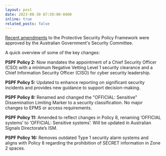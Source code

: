 ```yaml
---
layout: post
date: 2023-08-30 07:59:00-0400
inline: true
related_posts: false
---
```

 <a href="https://www.protectivesecurity.gov.au/news/policy-amendments-multiple-policies">Recent amendments</a> to the Protective Security Policy Framework were approved by the Australian Government's Security Committee.


A quick overview of some of the key changes:

**PSPF Policy 2:** Now mandates the appointment of a Chief Security Officer (CSO) with a minimum Negative Vetting Level 1 security clearance and a Chief Information Security Officer (CISO) for cyber security leadership.

**PSPF Policy 5:** Updated to enhance reporting on significant security incidents and provides new guidance to support decision-making.

**PSPF Policy 8:** Renamed and changed the "OFFICIAL: Sensitive" Dissemination Limiting Marker to a security classification. No major changes to EPMS or access requirements.

**PSPF Policy 11:** Amended to reflect changes in Policy 8, renaming ‘OFFICIAL systems’ to ‘OFFICIAL: Sensitive systems’. Will be updated in Australian Signals Directorate’s ISM.

**PSPF Policy 16:** Removes outdated Type 1 security alarm systems and aligns with Policy 8 regarding the prohibition of SECRET information in Zone 2 spaces.